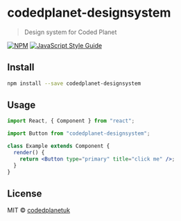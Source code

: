 # codedplanet-designsystem

> Design system for Coded Planet

[![NPM](https://img.shields.io/npm/v/codedplanet-designsystem.svg)](https://www.npmjs.com/package/codedplanet-designsystem) [![JavaScript Style Guide](https://img.shields.io/badge/code_style-standard-brightgreen.svg)](https://standardjs.com)

## Install

```bash
npm install --save codedplanet-designsystem
```

## Usage

```jsx
import React, { Component } from "react";

import Button from "codedplanet-designsystem";

class Example extends Component {
  render() {
    return <Button type="primary" title="click me" />;
  }
}
```

## License

MIT © [codedplanetuk](https://github.com/codedplanetuk)
